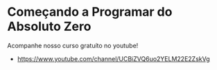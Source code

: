 #  Começando a Programar do Absoluto Zero
Acompanhe nosso curso gratuíto no youtube!

* https://www.youtube.com/channel/UCBiZVQ6uo2YELM22E2ZskVg
